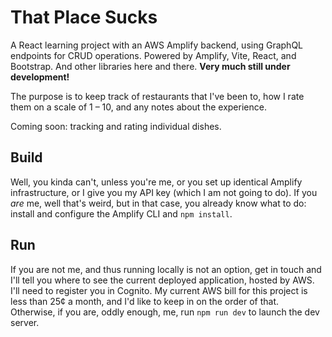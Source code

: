 # That Place Sucks

A React learning project with an AWS Amplify backend, using GraphQL endpoints for CRUD operations. Powered by Amplify, Vite, React, and Bootstrap. And other libraries here and there. **Very much still under development!**

The purpose is to keep track of restaurants that I've been to, how I rate them on a scale of 1 – 10, and any notes about the experience.

Coming soon: tracking and rating individual dishes.

## Build

Well, you kinda can't, unless you're me, or you set up identical Amplify infrastructure, or I give you my API key (which I am not going to do). If you *are* me, well that's weird, but in that case, you already know what to do: install and configure the Amplify CLI and `npm install`.

## Run

If you are not me, and thus running locally is not an option, get in touch and I'll tell you where to see the current deployed application, hosted by AWS. I'll need to register you in Cognito. My current AWS bill for this project is less than 25¢ a month, and I'd like to keep in on the order of that. Otherwise, if you are, oddly enough, me, run `npm run dev` to launch the dev server.
